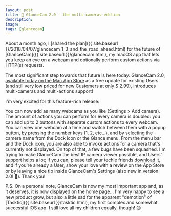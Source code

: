 ```yaml
---
layout: post
title: 🚀 GlanceCam 2.0 - the multi-cameras edition
description:
image:
tags: [glancecam]
---
```


About a month ago, I [shared the plan]({{ site.baseurl }}/2018/04/07/glancecam_1_3_and_the_road_ahead.html) for the future of [GlanceCam]({{ site.baseurl }}/glancecam.html), my macOS app that lets you keep an eye on a webcam and optionally perform custom actions via HTTP(s) requests. 

The most significant step towards that future is here today: GlanceCam 2.0, [available today on the Mac App Store](https://itunes.apple.com/us/app/glancecam-ip-webcam-viewer/id1360797896?l=it&ls=1&mt=12) as a free update for existing Users (and still very low priced for new Customers at only $ 2.99), introduces multi-cameras and multi-actions support!

I'm very excited for this feature-rich release:

You can now add as many webcams as you like (Settings > Add camera).
The amount of actions you can perform for every camera is doubled: you can add up to 2 buttons with separate custom actions to every webcam.
You can view one webcam at a time and switch between them with a popup button, by pressing the number keys (1, 2, etc...), and by selecting the camera name from the Dock icon or the Glance menu.
From the menu bar and the Dock icon, you are also able to invoke actions for a camera that's currently not displayed.
On top of that, a few bugs have been squashed.
I'm trying to make GlanceCam the best IP camera viewer possible, and Users' support helps a lot; if you can, please tell your techie friends [download it](https://itunes.apple.com/us/app/glancecam-ip-webcam-viewer/id1360797896?l=it&ls=1&mt=12), and if you're already a User, show your love with a review on the App Store or by leaving a nice tip inside GlanceCam's Settings (also new in version 2.0! 🤑). Thank you!

P.S. On a personal note, GlanceCam is now my most important app and, as it deserves, it is now displayed on the home page... I'm very happy to see a new product grow, but also a little sad for the apparent "demotion" of [Tasktic]({{ site.baseurl }}/tasktic.html), my first complex and somewhat successful iOS app. I still love all my children equally, though! 😉